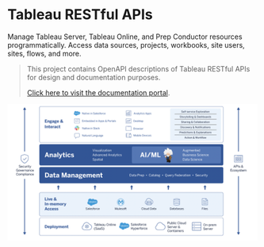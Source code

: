 # Tableau RESTful APIs

Manage Tableau Server, Tableau Online, and Prep Conductor resources programmatically. Access data sources, projects, workbooks, site users, sites, flows, and more.

>This project contains OpenAPI descriptions of Tableau RESTful APIs for design and documentation purposes.
>
>[Click here to visit the documentation portal](https://prod-apsoutheast-a.online.tableau.com/).

![tableau platform](assets/images/tableau-platform.png)
